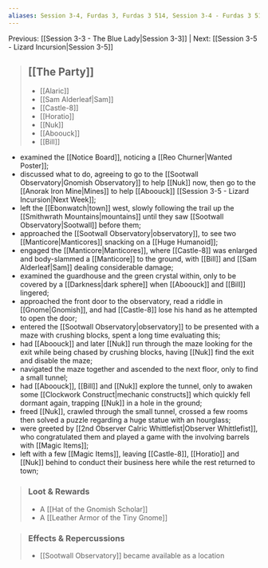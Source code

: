 ```yaml
---
aliases: Session 3-4, Furdas 3, Furdas 3 514, Session 3-4 - Furdas 3 514, Session 3-4 - Furdas 3 514 - The Observatory
---
```

Previous: [[Session 3-3 - The Blue Lady|Session 3-3]] | Next: [[Session 3-5 - Lizard Incursion|Session 3-5]]

> ## [[The Party]]
> 
> - [[Alaric]] 
> - [[Sam Alderleaf|Sam]] 
> - [[Castle-8]] 
> - [[Horatio]] 
> - [[Nuk]] 
> - [[Aboouck]]
> - [[Bill]]

- examined the [[Notice Board]], noticing a [[Reo Churner|Wanted Poster]];
- discussed what to do, agreeing to go to the [[Sootwall Observatory|Gnomish Observatory]] to help [[Nuk]] now, then go to the [[Anorak Iron Mine|Mines]] to help [[Aboouck]] [[Session 3-5 - Lizard Incursion|Next Week]];
- left the [[Ebonwatch|town]] west, slowly following the trail up the [[Smithwrath Mountains|mountains]] until they saw [[Sootwall Observatory|Sootwall]] before them;
- approached the [[Sootwall Observatory|observatory]], to see two [[Manticore|Manticores]] snacking on a [[Huge Humanoid]];
- engaged the [[Manticore|Manticores]], where [[Castle-8]] was enlarged and body-slammed a [[Manticore]] to the ground, with [[Bill]] and [[Sam Alderleaf|Sam]] dealing considerable damage;
- examined the guardhouse and the green crystal within, only to be covered by a [[Darkness|dark sphere]] when [[Aboouck]] and [[Bill]] lingered;
- approached the front door to the observatory, read a riddle in [[Gnome|Gnomish]], and had [[Castle-8]] lose his hand as he attempted to open the door;
- entered the [[Sootwall Observatory|observatory]] to be presented with a maze with crushing blocks, spent a long time evaluating this;
- had [[Aboouck]] and later [[Nuk]] run through the maze looking for the exit while being chased by crushing blocks, having [[Nuk]] find the exit and disable the maze;
- navigated the maze together and ascended to the next floor, only to find a small tunnel;
- had [[Aboouck]], [[Bill]] and [[Nuk]] explore the tunnel, only to awaken some [[Clockwork Construct|mechanic constructs]] which quickly fell dormant again, trapping [[Nuk]] in a hole in the ground;
- freed [[Nuk]], crawled through the small tunnel, crossed a few rooms then solved a puzzle regarding a huge statue with an hourglass;
- were greeted by [[2nd Observer Calric Whittlefist|Observer Whittlefist]], who congratulated them and played a game with the involving barrels with [[Magic Items]];
- left with a few [[Magic Items]], leaving [[Castle-8]], [[Horatio]] and [[Nuk]] behind to conduct their business here while the rest returned to town;

> ### Loot & Rewards
> 
> - A [[Hat of the Gnomish Scholar]]
> - A [[Leather Armor of the Tiny Gnome]]

> ### Effects & Repercussions
> 
> - [[Sootwall Observatory]] became available as a location
